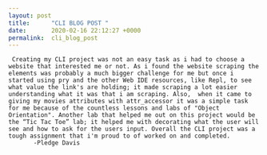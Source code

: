 ```yaml
---
layout: post
title:      "CLI BLOG POST "
date:       2020-02-16 22:12:27 +0000
permalink:  cli_blog_post
---
```



     Creating my CLI project was not an easy task as i had to choose a website that interested me or not. As i found the website scraping the elements was probably a much bigger challenge for me but once i started using pry and the other Web IDE resources, like Repl, to see what value the link's are holding; it made scraping a lot easier understanding what it was that i am scraping. Also,  when it came to giving my movies attributes with attr_accessor it was a simple task for me because of the countless lessons and labs of "Object Orientation". Another lab that helped me out on this project would be the “Tic Tac Toe” lab; it helped me with decorating what the user will see and how to ask for the users input. Overall the CLI project was a tough assignment that i'm proud to of worked on and completed.
           -Pledge Davis
